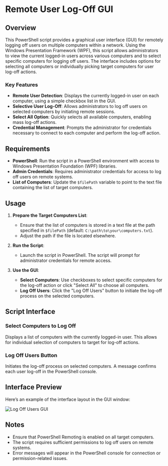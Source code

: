 # Remote User Log-Off GUI

## Overview

This PowerShell script provides a graphical user interface (GUI) for remotely logging off users on multiple computers within a network. Using the Windows Presentation Framework (WPF), this script allows administrators to view the current logged-in users across various computers and to select specific computers for logging off users. The interface includes options for selecting all computers or individually picking target computers for user log-off actions.

### Key Features
- **Remote User Detection**: Displays the currently logged-in user on each computer, using a simple checkbox list in the GUI.
- **Selective User Log-Off**: Allows administrators to log off users on selected computers by initiating remote sessions.
- **Select All Option**: Quickly selects all available computers, enabling mass log-off actions.
- **Credential Management**: Prompts the administrator for credentials necessary to connect to each computer and perform the log-off action.

## Requirements
- **PowerShell**: Run the script in a PowerShell environment with access to Windows Presentation Foundation (WPF) libraries.
- **Admin Credentials**: Requires administrator credentials for access to log off users on remote systems.
- **List of Computers**: Update the `$filePath` variable to point to the text file containing the list of target computers.

## Usage

1. **Prepare the Target Computers List**:
   - Ensure that the list of computers is stored in a text file at the path specified in `$filePath` (default: `C:\path\to\your\computers.txt`).
   - Adjust the path if the file is located elsewhere.

2. **Run the Script**:
   - Launch the script in PowerShell. The script will prompt for administrator credentials for remote access.

3. **Use the GUI**:
   - **Select Computers**: Use checkboxes to select specific computers for the log-off action or click "Select All" to choose all computers.
   - **Log Off Users**: Click the "Log Off Users" button to initiate the log-off process on the selected computers.

## Script Interface

### Select Computers to Log Off
Displays a list of computers with the currently logged-in user. This allows for individual selection of computers to target for log-off actions.

### Log Off Users Button
Initiates the log-off process on selected computers. A message confirms each user log-off in the PowerShell console.

## Interface Preview

Here’s an example of the interface layout in the GUI window:

![Log Off Users GUI](images/RemoteUserLogOffGUI.png)

## Notes

- Ensure that PowerShell Remoting is enabled on all target computers.
- The script requires sufficient permissions to log off users on remote systems.
- Error messages will appear in the PowerShell console for connection or permission-related issues.
